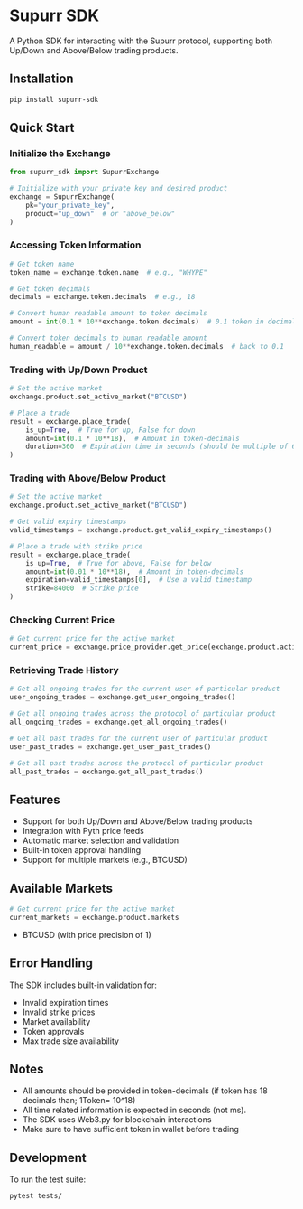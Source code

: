 # Supurr SDK

A Python SDK for interacting with the Supurr protocol, supporting both Up/Down and Above/Below trading products.

## Installation

```bash
pip install supurr-sdk
```

## Quick Start

### Initialize the Exchange

```python
from supurr_sdk import SupurrExchange

# Initialize with your private key and desired product
exchange = SupurrExchange(
    pk="your_private_key",
    product="up_down"  # or "above_below"
)
```

### Accessing Token Information

```python
# Get token name
token_name = exchange.token.name  # e.g., "WHYPE"

# Get token decimals
decimals = exchange.token.decimals  # e.g., 18

# Convert human readable amount to token decimals
amount = int(0.1 * 10**exchange.token.decimals)  # 0.1 token in decimals

# Convert token decimals to human readable amount
human_readable = amount / 10**exchange.token.decimals  # back to 0.1
```

### Trading with Up/Down Product

```python
# Set the active market
exchange.product.set_active_market("BTCUSD")

# Place a trade
result = exchange.place_trade(
    is_up=True,  # True for up, False for down
    amount=int(0.1 * 10**18),  # Amount in token-decimals
    duration=360  # Expiration time in seconds (should be multiple of 60)
)
```

### Trading with Above/Below Product

```python
# Set the active market
exchange.product.set_active_market("BTCUSD")

# Get valid expiry timestamps
valid_timestamps = exchange.product.get_valid_expiry_timestamps()

# Place a trade with strike price
result = exchange.place_trade(
    is_up=True,  # True for above, False for below
    amount=int(0.01 * 10**18),  # Amount in token-decimals
    expiration=valid_timestamps[0],  # Use a valid timestamp
    strike=84000  # Strike price
)
```

### Checking Current Price

```python
# Get current price for the active market
current_price = exchange.price_provider.get_price(exchange.product.active_market)
```

### Retrieving Trade History

```python
# Get all ongoing trades for the current user of particular product
user_ongoing_trades = exchange.get_user_ongoing_trades()

# Get all ongoing trades across the protocol of particular product
all_ongoing_trades = exchange.get_all_ongoing_trades()

# Get all past trades for the current user of particular product
user_past_trades = exchange.get_user_past_trades()

# Get all past trades across the protocol of particular product
all_past_trades = exchange.get_all_past_trades()
```

## Features

- Support for both Up/Down and Above/Below trading products
- Integration with Pyth price feeds
- Automatic market selection and validation
- Built-in token approval handling
- Support for multiple markets (e.g., BTCUSD)

## Available Markets

```python
# Get current price for the active market
current_markets = exchange.product.markets
```

- BTCUSD (with price precision of 1)

## Error Handling

The SDK includes built-in validation for:

- Invalid expiration times
- Invalid strike prices
- Market availability
- Token approvals
- Max trade size availability

## Notes

- All amounts should be provided in token-decimals (if token has 18 decimals than; 1Token= 10^18)
- All time related information is expected in seconds (not ms).
- The SDK uses Web3.py for blockchain interactions
- Make sure to have sufficient token in wallet before trading

## Development

To run the test suite:

```bash
pytest tests/
```
